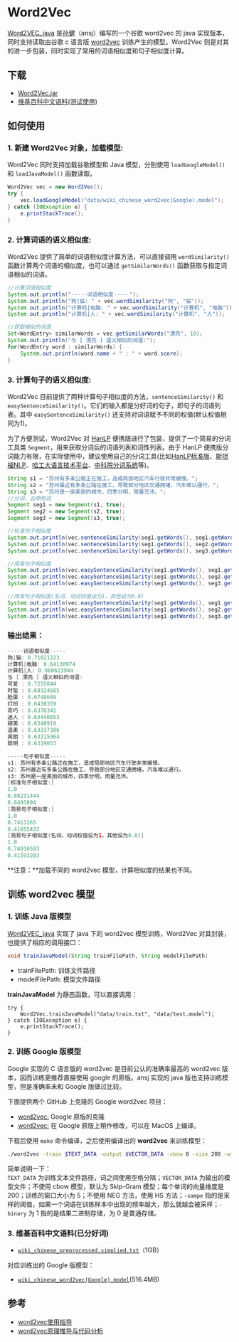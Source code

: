 # Word2Vec

[Word2VEC_java](https://github.com/NLPchina/Word2VEC_java) 是[孙健](http://www.nlpcn.org/)（ansj）编写的一个谷歌 word2vec 的 java 实现版本，同时支持读取由谷歌 c 语言版 [word2vec](https://github.com/svn2github/word2vec) 训练产生的模型。Word2Vec 则是对其的进一步包装，同时实现了常用的词语相似度和句子相似度计算。

## 下载

- [Word2Vec.jar](https://github.com/jsksxs360/Word2Vec/releases/)
- [维基百科中文语料(测试使用)](#3-维基百科中文语料已分好词)

## 如何使用

### 1. 新建 Word2Vec 对象，加载模型:

Word2Vec 同时支持加载谷歌模型和 Java 模型，分别使用 `loadGoogleModel()` 和 `loadJavaModel()` 函数读取。

```java
Word2Vec vec = new Word2Vec();
try {
	vec.loadGoogleModel("data/wiki_chinese_word2vec(Google).model");
} catch (IOException e) {
	e.printStackTrace();
}
```

### 2. 计算词语的语义相似度:

Word2Vec 提供了简单的词语相似度计算方法，可以直接调用 `wordSimilarity()` 函数计算两个词语的相似度，也可以通过 `getSimilarWords()` 函数获取与指定词语相似的词语。

```java
//计算词语相似度
System.out.println("-----词语相似度-----");
System.out.println("狗|猫: " + vec.wordSimilarity("狗", "猫"));
System.out.println("计算机|电脑: " + vec.wordSimilarity("计算机", "电脑"));
System.out.println("计算机|人: " + vec.wordSimilarity("计算机", "人"));

//获取相似的词语
Set<WordEntry> similarWords = vec.getSimilarWords("漂亮", 10);
System.out.println("与 [ 漂亮 ] 语义相似的词语:");
for(WordEntry word : similarWords) {
	System.out.println(word.name + " : " + word.score);
}
```

### 3. 计算句子的语义相似度:

Word2Vec 目前提供了两种计算句子相似度的方法，`sentenceSimilarity()` 和 `easySentenceSimilarity()`。它们的输入都是分好词的句子，即句子的词语列表。其中 `easySentenceSimilarity()` 还支持对词语赋予不同的权值(默认权值相同为1)。

为了方便测试，Word2Vec 对 [HanLP](https://github.com/hankcs/HanLP) 便携版进行了包装，提供了一个简易的分词工具类 `Segment`，用来获取分词后的词语列表和词性列表。由于 HanLP 便携版分词能力有限，在实际使用中，建议使用自己的分词工具(比如[HanLP标准版](https://github.com/hankcs/HanLP)、[斯坦福NLP](http://stanfordnlp.github.io/CoreNLP/)、[哈工大语言技术平台](https://github.com/HIT-SCIR/ltp)、[中科院分词系统](http://ictclas.nlpir.org/)等)。

```java
String s1 = "苏州有多条公路正在施工，造成局部地区汽车行驶非常缓慢。";
String s2 = "苏州最近有多条公路在施工，导致部分地区交通拥堵，汽车难以通行。";
String s3 = "苏州是一座美丽的城市，四季分明，雨量充沛。";
//分词，去停用词
Segment seg1 = new Segment(s1, true);
Segment seg2 = new Segment(s2, true);
Segment seg3 = new Segment(s3, true);

//标准句子相似度
System.out.println(vec.sentenceSimilarity(seg1.getWords(), seg1.getWords()));
System.out.println(vec.sentenceSimilarity(seg1.getWords(), seg2.getWords()));
System.out.println(vec.sentenceSimilarity(seg1.getWords(), seg3.getWords()));

//简易句子相似度
System.out.println(vec.easySentenceSimilarity(seg1.getWords(), seg1.getWords()));
System.out.println(vec.easySentenceSimilarity(seg1.getWords(), seg2.getWords()));
System.out.println(vec.easySentenceSimilarity(seg1.getWords(), seg3.getWords()));

//简易句子相似度(名词、动词权值设为1，其他设为0.8)
System.out.println(vec.easySentenceSimilarity(seg1.getWords(), seg1.getWords(), seg1.getPOSWeightVector(), seg1.getPOSWeightVector()));
System.out.println(vec.easySentenceSimilarity(seg1.getWords(), seg2.getWords(), seg1.getPOSWeightVector(), seg2.getPOSWeightVector()));
System.out.println(vec.easySentenceSimilarity(seg1.getWords(), seg3.getWords(), seg1.getPOSWeightVector(), seg3.getPOSWeightVector()));
```

### 输出结果：

```java
-----词语相似度-----
狗|猫: 0.71021223
计算机|电脑: 0.64130974
计算机|人: 0.060623944
与 [ 漂亮 ] 语义相似的词语:
可爱 : 0.7255844
时髦 : 0.68324685
脸蛋 : 0.6748609
打扮 : 0.6430359
乖巧 : 0.6370341
迷人 : 0.63440853
甜美 : 0.6340918
温柔 : 0.63337386
爽朗 : 0.63315964
聪明 : 0.6319053

-----句子相似度-----
s1: 苏州有多条公路正在施工，造成局部地区汽车行驶非常缓慢。
s2: 苏州最近有多条公路在施工，导致部分地区交通拥堵，汽车难以通行。
s3: 苏州是一座美丽的城市，四季分明，雨量充沛。
[标准句子相似度:]
1.0
0.88231444
0.6493894
[简易句子相似度:]
1.0
0.7413265
0.41655433
[简易句子相似度(名词、动词权值设为1，其他设为0.8)]
1.0
0.74916583
0.41593283
```

**注意：**加载不同的 word2vec 模型，计算相似度的结果也不同。

## 训练 word2vec 模型

### 1. 训练 Java 版模型

[Word2VEC_java](https://github.com/NLPchina/Word2VEC_java) 实现了 java 下的 word2vec 模型训练，Word2Vec 对其封装，也提供了相应的调用接口：

```java
void trainJavaModel(String trainFilePath, String modelFilePath)
```
- trainFilePath: 训练文件路径
- modelFilePath: 模型文件路径

**trainJavaModel** 为静态函数，可以直接调用：

```
try {
	Word2Vec.trainJavaModel("data/train.txt", "data/test.model");
} catch (IOException e) {
	e.printStackTrace();
}
```

### 2. 训练 Google 版模型

Google 实现的 C 语言版的 word2vec 是目前公认的准确率最高的 word2vec 版本，因而训练更推荐直接使用 google 的原版。ansj 实现的 java 版也支持训练模型，但是准确率未和 Google 版做过比较。

下面提供两个 GitHub 上克隆的 Google word2vec 项目：

- [word2vec:](https://github.com/svn2github/word2vec) Google 原版的克隆
- [word2vec:](https://github.com/dav/word2vec) 在 Google 原版上稍作修改，可以在 MacOS 上编译。

下载后使用 `make` 命令编译，之后使用编译出的 **word2vec** 来训练模型：

```bash
./word2vec -train $TEXT_DATA -output $VECTOR_DATA -cbow 0 -size 200 -window 5 -negative 0 -hs 1 -sample 1e-3 -threads 12 -binary 1
```
简单说明一下：  
`TEXT_DATA` 为训练文本文件路径，词之间使用空格分隔；`VECTOR_DATA` 为输出的模型文件；不使用 cbow 模型，默认为 Skip-Gram 模型；每个单词的向量维度是 200；训练的窗口大小为 5；不使用 NEG 方法，使用 HS 方法；`-sampe` 指的是采样的阈值，如果一个词语在训练样本中出现的频率越大，那么就越会被采样；`-binary` 为 1 指的是结果二进制存储，为 0 是普通存储。

### 3. 维基百科中文语料(已分好词)

- [`wiki_chinese_preprocessed.simplied.txt`](https://pan.baidu.com/s/1dFgIbTZ)（1GB）

对应训练出的 Google 版模型：

- [`wiki_chinese_word2vec(Google).model`](https://pan.baidu.com/s/1kUD0jzh)(516.4MB)

## 参考

- [word2vec使用指导](http://blog.csdn.net/zhoubl668/article/details/24314769)
- [word2vec原理推导与代码分析](http://www.hankcs.com/nlp/word2vec.html)